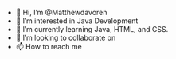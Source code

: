 - 👋 Hi, I’m @Matthewdavoren
- 👀 I’m interested in Java Development
- 🌱 I’m currently learning Java, HTML, and CSS.
- 💞️ I’m looking to collaborate on 
- 📫 How to reach me 

<!---
Matthewdavoren/Matthewdavoren is a ✨ special ✨ repository because its `README.md` (this file) appears on your GitHub profile.
You can click the Preview link to take a look at your changes.
--->
